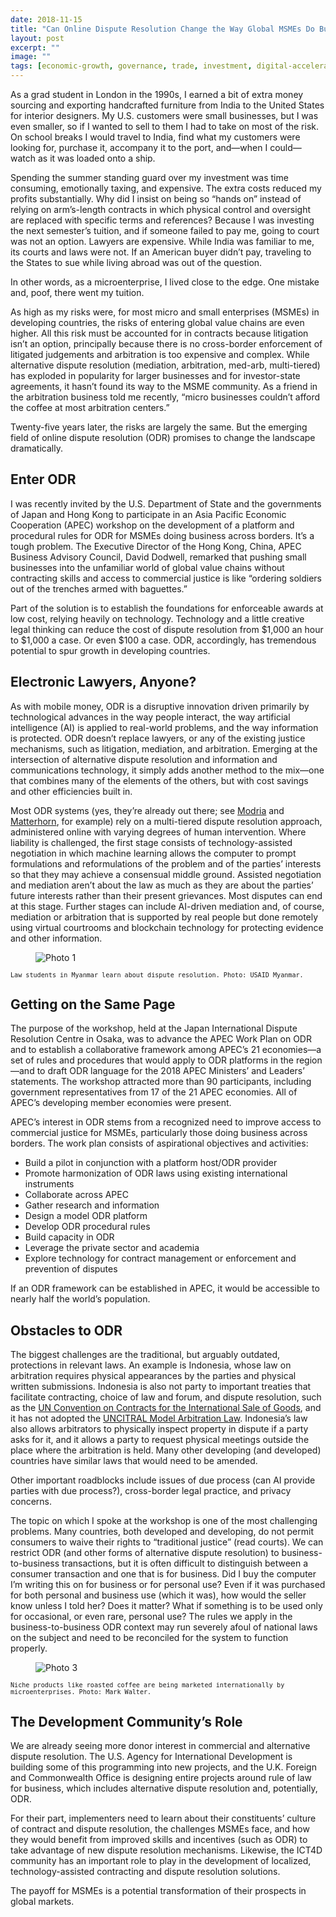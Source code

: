 ```yaml
---
date: 2018-11-15
title: "Can Online Dispute Resolution Change the Way Global MSMEs Do Business?"
layout: post
excerpt: ""
image: ""
tags: [economic-growth, governance, trade, investment, digital-acceleration, innovation]
---
```

<p>As a grad student in London in the 1990s, I earned a bit of extra money sourcing and exporting handcrafted furniture from India to the United States for interior designers. My U.S. customers were small businesses, but I was even smaller, so if I wanted to sell to them I had to take on most of the risk. On school breaks I would travel to India, find what my customers were looking for, purchase it, accompany it to the port, and—when I could—watch as it was loaded onto a ship.</p><p>Spending the summer standing guard over my investment was time consuming, emotionally taxing, and expensive. The extra costs reduced my profits substantially. Why did I insist on being so “hands on” instead of relying on arm’s-length contracts in which physical control and oversight are replaced with specific terms and references? Because I was investing the next semester’s tuition, and if someone failed to pay me, going to court was not an option. Lawyers are expensive. While India was familiar to me, its courts and laws were not. If an American buyer didn’t pay, traveling to the States to sue while living abroad was out of the question.</p><p>In other words, as a microenterprise, I lived close to the edge. One mistake and, poof, there went my tuition.</p><p>As high as my risks were, for most micro and small enterprises (MSMEs) in developing countries, the risks of entering global value chains are even higher. All this risk must be accounted for in contracts because litigation isn’t an option, principally because there is no cross-border enforcement of litigated judgements and arbitration is too expensive and complex. While alternative dispute resolution (mediation, arbitration, med-arb, multi-tiered) has exploded in popularity for larger businesses and for investor-state agreements, it hasn’t found its way to the MSME community. As a friend in the arbitration business told me recently, “micro businesses couldn’t afford the coffee at most arbitration centers.”</p><p>Twenty-five years later, the risks are largely the same. But the emerging field of online dispute resolution (ODR) promises to change the landscape dramatically.</p><h2 id="enter-odr">Enter ODR</h2><p>I was recently invited by the U.S. Department of State and the governments of Japan and Hong Kong to participate in an Asia Pacific Economic Cooperation (APEC) workshop on the development of a platform and procedural rules for ODR for MSMEs doing business across borders. It’s a tough problem. The Executive Director of the Hong Kong, China, APEC Business Advisory Council, David Dodwell, remarked that pushing small businesses into the unfamiliar world of global value chains without contracting skills and access to commercial justice is like “ordering soldiers out of the trenches armed with baguettes.”</p><p>Part of the solution is to establish the foundations for enforceable awards at low cost, relying heavily on technology. Technology and a little creative legal thinking can reduce the cost of dispute resolution from $1,000 an hour to $1,000 a case. Or even $100 a case. ODR, accordingly, has tremendous potential to spur growth in developing countries.</p><h2 id="electronic-lawyers-anyone">Electronic Lawyers, Anyone?</h2><p>As with mobile money, ODR is a disruptive innovation driven primarily by technological advances in the way people interact, the way artificial intelligence (AI) is applied to real-world problems, and the way information is protected. ODR doesn’t replace lawyers, or any of the existing justice mechanisms, such as litigation, mediation, and arbitration. Emerging at the intersection of alternative dispute resolution and information and communications technology, it simply adds another method to the mix—one that combines many of the elements of the others, but with cost savings and other efficiencies built in.</p><p>Most ODR systems (yes, they’re already out there; see <a href="https://www.tylertech.com/products/modria">Modria</a> and <a href="https://getmatterhorn.com/">Matterhorn</a>, for example) rely on a multi-tiered dispute resolution approach, administered online with varying degrees of human intervention. Where liability is challenged, the first stage consists of technology-assisted negotiation in which machine learning allows the computer to prompt formulations and reformulations of the problem and of the parties’ interests so that they may achieve a consensual middle ground. Assisted negotiation and mediation aren’t about the law as much as they are about the parties’ future interests rather than their present grievances. Most disputes can end at this stage. Further stages can include AI-driven mediation and, of course, mediation or arbitration that is supported by real people but done remotely using virtual courtrooms and blockchain technology for protecting evidence and other information.</p><figure class="kg-card kg-image-card"><img src="https://pubs.ghost.io/uploads/Photo%201.jpg" class="kg-image" alt="Photo 1" loading="lazy"></figure><p><code><code>Law students in Myanmar learn about dispute resolution. Photo: USAID Myanmar.</code></code></p><h2 id="getting-on-the-same-page">Getting on the Same Page</h2><p>The purpose of the workshop, held at the Japan International Dispute Resolution Centre in Osaka, was to advance the APEC Work Plan on ODR and to establish a collaborative framework among APEC’s 21 economies—a set of rules and procedures that would apply to ODR platforms in the region—and to draft ODR language for the 2018 APEC Ministers’ and Leaders’ statements. The workshop attracted more than 90 participants, including government representatives from 17 of the 21 APEC economies. All of APEC’s developing member economies were present.</p><p>APEC’s interest in ODR stems from a recognized need to improve access to commercial justice for MSMEs, particularly those doing business across borders. The work plan consists of aspirational objectives and activities:</p><ul><li>Build a pilot in conjunction with a platform host/ODR provider</li><li>Promote harmonization of ODR laws using existing international instruments</li><li>Collaborate across APEC</li><li>Gather research and information</li><li>Design a model ODR platform</li><li>Develop ODR procedural rules</li><li>Build capacity in ODR</li><li>Leverage the private sector and academia</li><li>Explore technology for contract management or enforcement and prevention of disputes</li></ul><p>If an ODR framework can be established in APEC, it would be accessible to nearly half the world’s population.</p><h2 id="obstacles-to-odr">Obstacles to ODR</h2><p>The biggest challenges are the traditional, but arguably outdated, protections in relevant laws. An example is Indonesia, whose law on arbitration requires physical appearances by the parties and physical written submissions. Indonesia is also not party to important treaties that facilitate contracting, choice of law and forum, and dispute resolution, such as the <a href="http://www.uncitral.org/uncitral/en/uncitral_texts/sale_goods/1980CISG.html">UN Convention on Contracts for the International Sale of Goods</a>, and it has not adopted the <a href="https://en.wikipedia.org/wiki/UNCITRAL_Model_Law_on_International_Commercial_Arbitration">UNCITRAL Model Arbitration Law</a>. Indonesia’s law also allows arbitrators to physically inspect property in dispute if a party asks for it, and it allows a party to request physical meetings outside the place where the arbitration is held. Many other developing (and developed) countries have similar laws that would need to be amended.</p><p>Other important roadblocks include issues of due process (can AI provide parties with due process?), cross-border legal practice, and privacy concerns.</p><p>The topic on which I spoke at the workshop is one of the most challenging problems. Many countries, both developed and developing, do not permit consumers to waive their rights to “traditional justice” (read courts). We can restrict ODR (and other forms of alternative dispute resolution) to business-to-business transactions, but it is often difficult to distinguish between a consumer transaction and one that is for business. Did I buy the computer I’m writing this on for business or for personal use? Even if it was purchased for both personal and business use (which it was), how would the seller know unless I told her? Does it matter? What if something is to be used only for occasional, or even rare, personal use? The rules we apply in the business-to-business ODR context may run severely afoul of national laws on the subject and need to be reconciled for the system to function properly.</p><figure class="kg-card kg-image-card"><img src="https://pubs.ghost.io/uploads/Photo%203.jpg" class="kg-image" alt="Photo 3" loading="lazy"></figure><p><code><code>Niche products like roasted coffee are being marketed internationally by microenterprises. Photo: Mark Walter.</code></code></p><h2 id="the-development-community-s-role">The Development Community’s Role</h2><p>We are already seeing more donor interest in commercial and alternative dispute resolution. The U.S. Agency for International Development is building some of this programming into new projects, and the U.K. Foreign and Commonwealth Office is designing entire projects around rule of law for business, which includes alternative dispute resolution and, potentially, ODR.</p><p>For their part, implementers need to learn about their constituents’ culture of contract and dispute resolution, the challenges MSMEs face, and how they would benefit from improved skills and incentives (such as ODR) to take advantage of new dispute resolution mechanisms. Likewise, the ICT4D community has an important role to play in the development of localized, technology-assisted contracting and dispute resolution solutions.</p><p>The payoff for MSMEs is a potential transformation of their prospects in global markets.</p>
  
